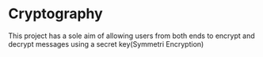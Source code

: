 # Cryptography
This project has a sole aim of allowing users from both ends to encrypt and decrypt messages using a secret key(Symmetri Encryption)
